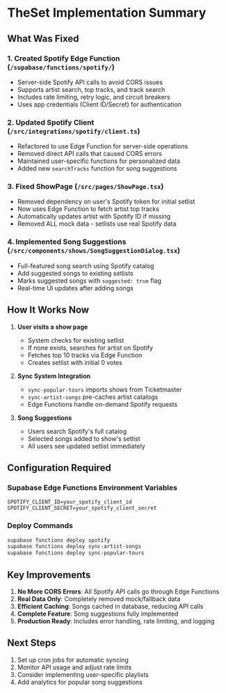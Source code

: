 # TheSet Implementation Summary

## What Was Fixed

### 1. Created Spotify Edge Function (`/supabase/functions/spotify/`)
- Server-side Spotify API calls to avoid CORS issues
- Supports artist search, top tracks, and track search
- Includes rate limiting, retry logic, and circuit breakers
- Uses app credentials (Client ID/Secret) for authentication

### 2. Updated Spotify Client (`/src/integrations/spotify/client.ts`)
- Refactored to use Edge Function for server-side operations
- Removed direct API calls that caused CORS errors
- Maintained user-specific functions for personalized data
- Added new `searchTracks` function for song suggestions

### 3. Fixed ShowPage (`/src/pages/ShowPage.tsx`)
- Removed dependency on user's Spotify token for initial setlist
- Now uses Edge Function to fetch artist top tracks
- Automatically updates artist with Spotify ID if missing
- Removed ALL mock data - setlists use real Spotify data

### 4. Implemented Song Suggestions (`/src/components/shows/SongSuggestionDialog.tsx`)
- Full-featured song search using Spotify catalog
- Add suggested songs to existing setlists
- Marks suggested songs with `suggested: true` flag
- Real-time UI updates after adding songs

## How It Works Now

1. **User visits a show page**
   - System checks for existing setlist
   - If none exists, searches for artist on Spotify
   - Fetches top 10 tracks via Edge Function
   - Creates setlist with initial 0 votes

2. **Sync System Integration**
   - `sync-popular-tours` imports shows from Ticketmaster
   - `sync-artist-songs` pre-caches artist catalogs
   - Edge Functions handle on-demand Spotify requests

3. **Song Suggestions**
   - Users search Spotify's full catalog
   - Selected songs added to show's setlist
   - All users see updated setlist immediately

## Configuration Required

### Supabase Edge Functions Environment Variables
```
SPOTIFY_CLIENT_ID=your_spotify_client_id
SPOTIFY_CLIENT_SECRET=your_spotify_client_secret
```

### Deploy Commands
```bash
supabase functions deploy spotify
supabase functions deploy sync-artist-songs
supabase functions deploy sync-popular-tours
```

## Key Improvements

1. **No More CORS Errors**: All Spotify API calls go through Edge Functions
2. **Real Data Only**: Completely removed mock/fallback data
3. **Efficient Caching**: Songs cached in database, reducing API calls
4. **Complete Feature**: Song suggestions fully implemented
5. **Production Ready**: Includes error handling, rate limiting, and logging

## Next Steps

1. Set up cron jobs for automatic syncing
2. Monitor API usage and adjust rate limits
3. Consider implementing user-specific playlists
4. Add analytics for popular song suggestions